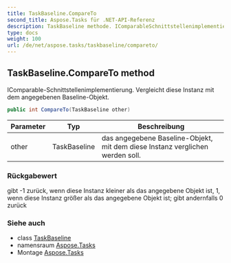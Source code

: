 ```yaml
---
title: TaskBaseline.CompareTo
second_title: Aspose.Tasks für .NET-API-Referenz
description: TaskBaseline methode. IComparableSchnittstellenimplementierung. Vergleicht diese Instanz mit dem angegebenen BaselineObjekt.
type: docs
weight: 100
url: /de/net/aspose.tasks/taskbaseline/compareto/
---
```

## TaskBaseline.CompareTo method

IComparable-Schnittstellenimplementierung. Vergleicht diese Instanz mit dem angegebenen Baseline-Objekt.

```csharp
public int CompareTo(TaskBaseline other)
```

| Parameter | Typ | Beschreibung |
| --- | --- | --- |
| other | TaskBaseline | das angegebene Baseline-Objekt, mit dem diese Instanz verglichen werden soll. |

### Rückgabewert

gibt -1 zurück, wenn diese Instanz kleiner als das angegebene Objekt ist, 1, wenn diese Instanz größer als das angegebene Objekt ist; gibt andernfalls 0 zurück

### Siehe auch

* class [TaskBaseline](../)
* namensraum [Aspose.Tasks](../../taskbaseline/)
* Montage [Aspose.Tasks](../../../)


